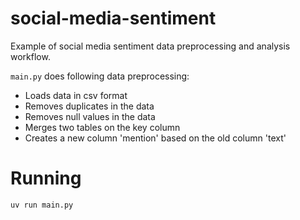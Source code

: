 # social-media-sentiment

Example of social media sentiment data preprocessing and analysis workflow.

`main.py` does following data preprocessing:
- Loads data in csv format
- Removes duplicates in the data
- Removes null values in the data
- Merges two tables on the key column
- Creates a new column 'mention' based on the old column 'text'

# Running 
```sh
uv run main.py
```

